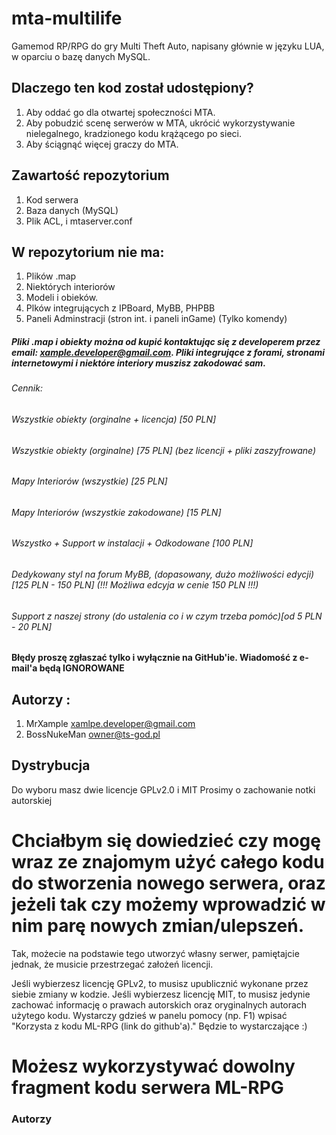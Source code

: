 # mta-multilife
Gamemod RP/RPG do gry Multi Theft Auto, napisany głównie w języku LUA, w oparciu o bazę danych MySQL.

## Dlaczego ten kod został udostępiony?
1. Aby oddać go dla otwartej społeczności MTA.
2. Aby pobudzić scenę serwerów w MTA, ukrócić wykorzystywanie nielegalnego, kradzionego kodu krążącego po sieci.
3. Aby ściągnąć więcej graczy do MTA.
## Zawartość repozytorium
1. Kod serwera
2. Baza danych (MySQL)
3. Plik ACL, i mtaserver.conf
## W repozytorium nie ma:
1. Plików .map
2. Niektórych interiorów
3. Modeli i obieków.
4. Plków integrujących z IPBoard, MyBB, PHPBB
5. Paneli Adminstracji (stron int. i paneli inGame) (Tylko komendy)
##### Pliki .map i obiekty można od kupić kontaktując się z developerem przez email: xample.developer@gmail.com. Pliki integrujące z forami, stronami internetowymi i niektóre interiory muszisz zakodować sam.
###### Cennik:
###### Wszystkie obiekty (orginalne + licencja) [50 PLN]
###### Wszystkie obiekty (orginalne) [75 PLN] (bez licencji + pliki zaszyfrowane)
###### Mapy Interiorów (wszystkie) [25 PLN]
###### Mapy Interiorów (wszystkie zakodowane) [15 PLN]
###### Wszystko + Support w instalacji + Odkodowane [100 PLN]
###### Dedykowany styl na forum MyBB, (dopasowany, dużo możliwości edycji) [125 PLN - 150 PLN] (!!! Możliwa edcyja w cenie 150 PLN !!!)
###### Support z naszej strony (do ustalenia co i w czym trzeba pomóc)[od 5 PLN - 20 PLN]
#### Błędy proszę zgłaszać tylko i wyłącznie na GitHub'ie. Wiadomość z e-mail'a będą IGNOROWANE 
## Autorzy :
1. MrXample <xamlpe.developer@gmail.com>
2. BossNukeMan <owner@ts-god.pl>
## Dystrybucja
Do wyboru masz dwie licencje GPLv2.0 i MIT
Prosimy o zachowanie notki autorskiej
# Chciałbym się dowiedzieć czy mogę wraz ze znajomym użyć całego kodu do stworzenia nowego serwera, oraz jeżeli tak czy możemy wprowadzić w nim parę nowych zmian/ulepszeń.
Tak, możecie na podstawie tego utworzyć własny serwer, pamiętajcie jednak, że musicie przestrzegać założeń licencji.

Jeśli wybierzesz licencję GPLv2, to musisz upublicznić wykonane przez siebie zmiany w kodzie. Jeśli wybierzesz licencję MIT, to musisz jedynie zachować informację o prawach autorskich oraz oryginalnych autorach użytego kodu. Wystarczy gdzieś w panelu pomocy (np. F1) wpisać "Korzysta z kodu ML-RPG (link do github'a)." Będzie to wystarczające :)
# Możesz wykorzystywać dowolny fragment kodu serwera ML-RPG
### Autorzy  
